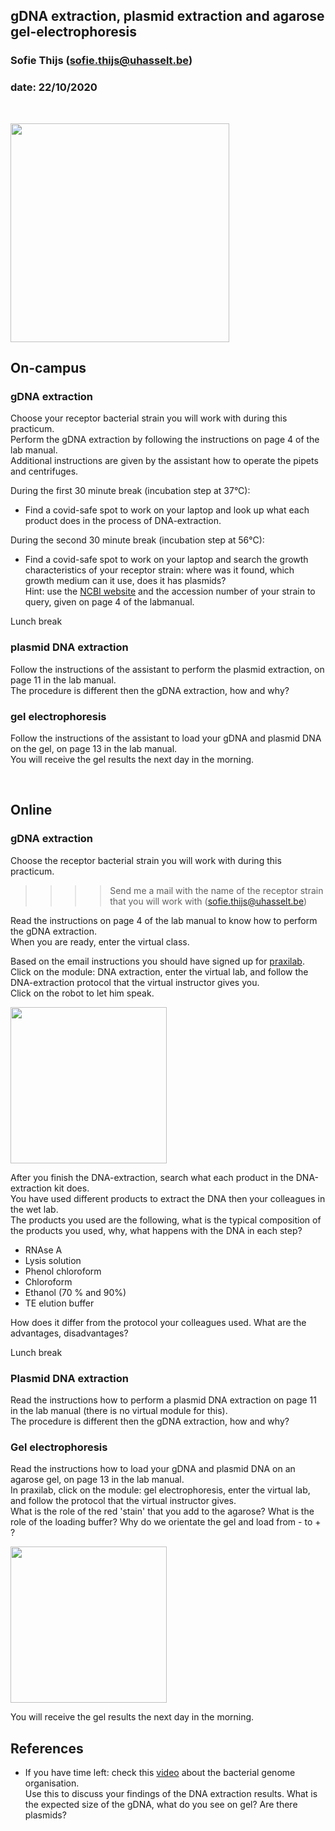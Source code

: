 ## gDNA extraction, plasmid extraction and agarose gel-electrophoresis
### Sofie Thijs (sofie.thijs@uhasselt.be)
### date: 22/10/2020


&nbsp;
&nbsp;


<img src="https://cdn.kastatic.org/ka-perseus-images/281341d0ce02b9d8f7c74ece5424b580e8ff438f.png" width="350px">


## On-campus

### gDNA extraction
Choose your receptor bacterial strain you will work with during this practicum.   
Perform the gDNA extraction by following the instructions on page 4 of the lab manual.  
Additional instructions are given by the assistant how to operate the pipets and centrifuges.

During the first 30 minute break (incubation step at 37°C):   
- Find a covid-safe spot to work on your laptop and look up what each product does in the process of DNA-extraction.  

During the second 30 minute break (incubation step at 56°C):  
- Find a covid-safe spot to work on your laptop and search the growth characteristics of your receptor strain: where was it found, which growth medium can it use, does it has plasmids?  
Hint: use the [NCBI website](https://www.ncbi.nlm.nih.gov/) and the accession number of your strain to query, given on page 4 of the labmanual.  

Lunch break

### plasmid DNA extraction
Follow the instructions of the assistant to perform the plasmid extraction, on page 11 in the lab manual.  
The procedure is different then the gDNA extraction, how and why?  

### gel electrophoresis
Follow the instructions of the assistant to load your gDNA and plasmid DNA on the gel, on page 13 in the lab manual.  
You will receive the gel results the next day in the morning.

&nbsp;
&nbsp;

## Online

### gDNA extraction
Choose the receptor bacterial strain you will work with during this practicum.
>>>> Send me a mail with the name of the receptor strain that you will work with (sofie.thijs@uhasselt.be)  

Read the instructions on page 4 of the lab manual to know how to perform the gDNA extraction.  
When you are ready, enter the virtual class.  

Based on the email instructions you should have signed up for [praxilab](https://praxilabs.com/en/sign-up).
Click on the module: DNA extraction, enter the virtual lab, and follow the DNA-extraction protocol that the virtual instructor gives you.  
Click on the robot to let him speak.

<img src="https://praxilabs.com/EnglishContent/images/News/Biology.jpg" width="250px">

After you finish the DNA-extraction, search what each product in the DNA-extraction kit does.  
You have used different products to extract the DNA then your colleagues in the wet lab.  
The products you used are the following, what is the typical composition of the products you used, why, what happens with the DNA in each step?  
- RNAse A  
- Lysis solution  
- Phenol chloroform  
- Chloroform  
- Ethanol (70 % and 90%)  
- TE elution buffer  

How does it differ from the protocol your colleagues used. What are the advantages, disadvantages?  

Lunch break

### Plasmid DNA extraction
Read the instructions how to perform a plasmid DNA extraction on page 11 in the lab manual (there is no virtual module for this).  
The procedure is different then the gDNA extraction, how and why?  

### Gel electrophoresis
Read the instructions how to load your gDNA and plasmid DNA on an agarose gel, on page 13 in the lab manual.  
In praxilab, click on the module: gel electrophoresis, enter the virtual lab, and follow the protocol that the virtual instructor gives.  
What is the role of the red 'stain' that you add to the agarose?  What is the role of the loading buffer?  Why do we orientate the gel and load from - to + ?  

<img src="https://praxilabs.com/EnglishContent/images/O_NewVirtualLab/Molecular%20Biology/Protein%20Electrophoresis/1.png" width="250px">  

You will receive the gel results the next day in the morning.

## References
- If you have time left: check this [video](https://github.com/Sofie8/Practicum_conjugation_MOGEN/blob/main/Thebacterialgenome.mp4) about the bacterial genome organisation.  
Use this to discuss your findings of the DNA extraction results. What is the expected size of the gDNA, what do you see on gel? Are there plasmids?

&nbsp;
&nbsp;
